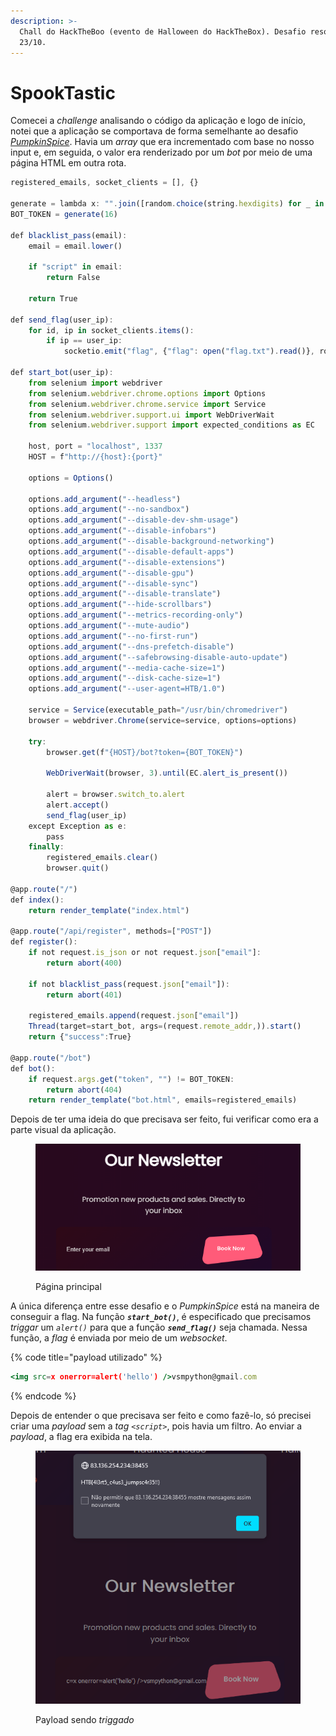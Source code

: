 ```yaml
---
description: >-
  Chall do HackTheBoo (evento de Halloween do HackTheBox). Desafio resolvido em
  23/10.
---
```


# SpookTastic

Comecei a _challenge_ analisando o código da aplicação e logo de início, notei que a aplicação se comportava de forma semelhante ao desafio [_PumpkinSpice_](pumpkinspice.md). Havia um _array_ que era incrementado com base no nosso input e, em seguida, o valor era renderizado por um _bot_ por meio de uma página HTML em outra rota.

```jsx
registered_emails, socket_clients = [], {}

generate = lambda x: "".join([random.choice(string.hexdigits) for _ in range(x)])
BOT_TOKEN = generate(16)

def blacklist_pass(email):
    email = email.lower()

    if "script" in email:
        return False

    return True

def send_flag(user_ip):
    for id, ip in socket_clients.items():
        if ip == user_ip:
            socketio.emit("flag", {"flag": open("flag.txt").read()}, room=id)

def start_bot(user_ip):
    from selenium import webdriver
    from selenium.webdriver.chrome.options import Options
    from selenium.webdriver.chrome.service import Service
    from selenium.webdriver.support.ui import WebDriverWait
    from selenium.webdriver.support import expected_conditions as EC

    host, port = "localhost", 1337
    HOST = f"http://{host}:{port}"

    options = Options()

    options.add_argument("--headless")
    options.add_argument("--no-sandbox")
    options.add_argument("--disable-dev-shm-usage")
    options.add_argument("--disable-infobars")
    options.add_argument("--disable-background-networking")
    options.add_argument("--disable-default-apps")
    options.add_argument("--disable-extensions")
    options.add_argument("--disable-gpu")
    options.add_argument("--disable-sync")
    options.add_argument("--disable-translate")
    options.add_argument("--hide-scrollbars")
    options.add_argument("--metrics-recording-only")
    options.add_argument("--mute-audio")
    options.add_argument("--no-first-run")
    options.add_argument("--dns-prefetch-disable")
    options.add_argument("--safebrowsing-disable-auto-update")
    options.add_argument("--media-cache-size=1")
    options.add_argument("--disk-cache-size=1")
    options.add_argument("--user-agent=HTB/1.0")

    service = Service(executable_path="/usr/bin/chromedriver")
    browser = webdriver.Chrome(service=service, options=options)

    try:
        browser.get(f"{HOST}/bot?token={BOT_TOKEN}")

        WebDriverWait(browser, 3).until(EC.alert_is_present())

        alert = browser.switch_to.alert
        alert.accept()
        send_flag(user_ip)
    except Exception as e:
        pass
    finally:
        registered_emails.clear()
        browser.quit()

@app.route("/")
def index():
    return render_template("index.html")

@app.route("/api/register", methods=["POST"])
def register():
    if not request.is_json or not request.json["email"]:
        return abort(400)
    
    if not blacklist_pass(request.json["email"]):
        return abort(401)

    registered_emails.append(request.json["email"])
    Thread(target=start_bot, args=(request.remote_addr,)).start()
    return {"success":True}

@app.route("/bot")
def bot():
    if request.args.get("token", "") != BOT_TOKEN:
        return abort(404)
    return render_template("bot.html", emails=registered_emails)
```

Depois de ter uma ideia do que precisava ser feito, fui verificar como era a parte visual da aplicação.

<figure><img src=".gitbook/assets/Untitled (2).png" alt=""><figcaption><p>Página principal</p></figcaption></figure>

A única diferença entre esse desafio e o _PumpkinSpice_ está na maneira de conseguir a flag. Na função _**`start_bot()`**_, é especificado que precisamos _triggar_ um _`alert()`_ para que a função _**`send_flag()`**_ seja chamada. Nessa função, a _flag_ é enviada por meio de um _websocket_.

{% code title="payload utilizado" %}
```jsx
<img src=x onerror=alert('hello') />vsmpython@gmail.com
```
{% endcode %}

Depois de entender o que precisava ser feito e como fazê-lo, só precisei criar uma _payload_ sem a _tag `<script>`_, pois havia um filtro. Ao enviar a _payload_, a flag era exibida na tela.

<figure><img src=".gitbook/assets/Untitled 1 (2).png" alt=""><figcaption><p>Payload sendo <em>triggado</em></p></figcaption></figure>
